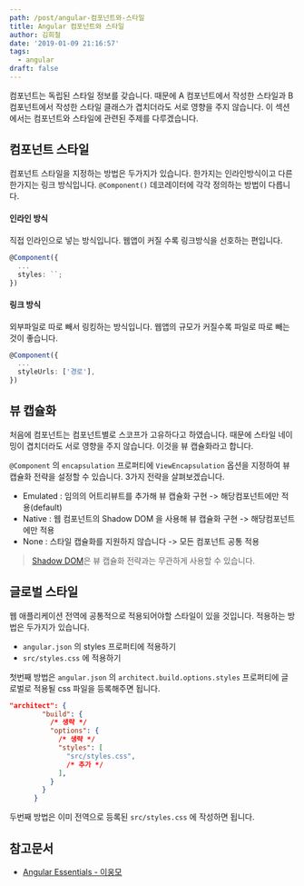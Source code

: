 ```yaml
---
path: /post/angular-컴포넌트와-스타일
title: Angular 컴포넌트와 스타일
author: 김희철
date: '2019-01-09 21:16:57'
tags:
  - angular
draft: false
---
```


컴포넌트는 독립된 스타일 정보를 갖습니다. 때문에 A 컴포넌트에서 작성한 스타일과 B 컴포넌트에서 작성한 스타일 클래스가 겹치더라도 서로 영향을 주지 않습니다. 이 섹션에서는 컴포넌트와 스타일에 관련된 주제를 다루겠습니다.

## 컴포넌트 스타일

컴포넌트 스타일을 지정하는 방법은 두가지가 있습니다. 한가지는 인라인방식이고 다른 한가지는 링크 방식입니다. `@Component()` 데코레이터에 각각 정의하는 방법이 다릅니다.

#### 인라인 방식

직접 인라인으로 넣는 방식입니다. 웹앱이 커질 수록 링크방식을 선호하는 편입니다.

```ts
@Component({
  ...
  styles: ``;
})
```

#### 링크 방식

외부파일로 따로 빼서 링킹하는 방식입니다. 웹앱의 규모가 커질수록 파일로 따로 빼는것이 좋습니다.

```ts
@Component({
  ...
  styleUrls: ['경로'],
})
```

## 뷰 캡슐화

처음에 컴포넌트는 컴포넌트별로 스코프가 고유하다고 하였습니다. 때문에 스타일 네이밍이 겹치더라도 서로 영향을 주지 않습니다. 이것을 뷰 캡슐화라고 합니다.

`@Component` 의 `encapsulation` 프로퍼티에 `ViewEncapsulation` 옵션을 지정하여 뷰 캡슐화 전략을 설정할 수 있습니다. 3가지 전략을 살펴보겠습니다.

- Emulated : 임의의 어트리뷰트를 추가해 뷰 캡슐화 구현 -> 해당컴포넌트에만 적용(default)
- Native : 웹 컴포넌트의 Shadow DOM 을 사용해 뷰 캡슐화 구현 -> 해당컴포넌트에만 적용
- None : 스타일 캡슐화를 지원하지 않습니다 -> 모든 컴포넌트 공통 적용

> [Shadow DOM](https://developer.mozilla.org/ko/docs/Web/Web_Components/Shadow_DOM)은 뷰 캡슐화 전략과는 무관하게 사용할 수 있습니다.

## 글로벌 스타일

웹 애플리케이션 전역에 공통적으로 적용되어야할 스타일이 있을 것입니다. 적용하는 방법은 두가지가 있습니다.

- `angular.json` 의 styles 프로퍼티에 적용하기
- `src/styles.css` 에 적용하기

첫번째 방법은 `angular.json` 의 `architect.build.options.styles` 프로퍼티에 글로벌로 적용될 css 파일을 등록해주면 됩니다.

```json
"architect": {
        "build": {
          /* 생략 */
          "options": {
            /* 생략 */
            "styles": [
              "src/styles.css",
              /* 추가 */
            ],
          }
        }
      }
```

두번째 방법은 이미 전역으로 등록된 `src/styles.css` 에 작성하면 됩니다.

## 참고문서

- [Angular Essentials - 이웅모](https://book.naver.com/bookdb/book_detail.nhn?bid=13761643)
